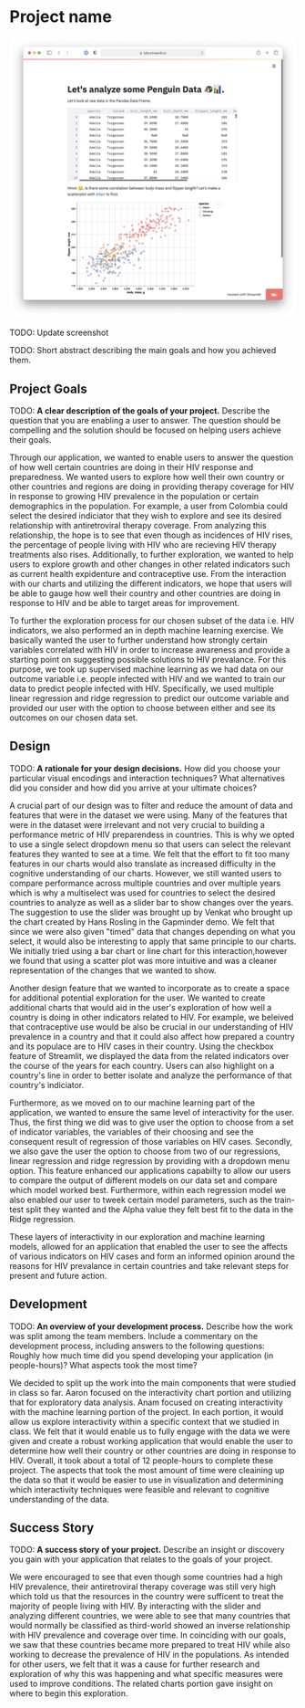 # Project name

![A screenshot of your application. Could be a GIF.](screenshot.png)

TODO: Update screenshot

TODO: Short abstract describing the main goals and how you achieved them.

## Project Goals

TODO: **A clear description of the goals of your project.** Describe the question that you are enabling a user to answer. The question should be compelling and the solution should be focused on helping users achieve their goals. 

Through our application, we wanted to enable users to answer the question of how well certain countries are doing in their HIV response and preparedness. We wanted users to explore how well their own country or other countries and regions are doing in providing therapy coverage for HIV in response to growing HIV prevalence in the population or certain demographics in the population. For example, a user from Colombia could select the desired indiciator that they wish to explore and see its desired relationship with antiretroviral therapy coverage. From analyzing this relationship, the hope is to see that even though as incidences of HIV rises, the percentage of people living with HIV who are recieving HIV therapy treatments also rises. Additionally, to further exploration, we wanted to help users to explore growth and other changes in other related indicators such as current health expidenture and contraceptive use. From the interaction with our charts and utilizing the different indicators, we hope that users will be able to gauge how well their country and other countries are doing in response to HIV and be able to target areas for improvement.

To further the exploration process for our chosen subset of the data i.e. HIV indicators, we also performed an in depth machine learning exercise. We basically wanted the user to further understand how strongly certain variables correlated with HIV in order to increase awareness and provide a starting point on suggesting possible solutions to HIV prevalance. For this purpose, we took up supervised machine learning as we had data on our outcome variable i.e. people infected with HIV and we wanted to train our data to predict people infected with HIV. Specifically, we used multiple linear regression and ridge regression to predict our outcome variable and provided our user with the option to choose between either and see its outcomes on our chosen data set. 

## Design

TODO: **A rationale for your design decisions.** How did you choose your particular visual encodings and interaction techniques? What alternatives did you consider and how did you arrive at your ultimate choices?

A crucial part of our design was to filter and reduce the amount of data and features that were in the dataset we were using. Many of the features that were in the dataset were irrelevant and not very crucial to building a performance metric of HIV preparendess in countries. This is why we opted to use a single select dropdown menu so that users can select the relevant features they wanted to see at a time. We felt that the effort to fit too many features in our charts would also translate as increased difficulty in the cognitive understanding of our charts. However, we still wanted users to compare performance across multiple countries and over multiple years which is why a multiselect was used for countries to select the desired countries to analyze as well as a slider bar to show changes over the years. The suggestion to use the slider was brought up by Venkat who brought up the chart created by Hans Rosling in the Gapminder demo. We felt that since we were also given "timed" data that changes depending on what you select, it would also be interesting to apply that same principle to our charts. We initially tried using a bar chart or line chart for this interaction,however we found that using a scatter plot was more intuitive and was a cleaner representation of the changes that we wanted to show.

Another design feature that we wanted to incorporate as to create a space for additional potential exploration for the user. We wanted to create additional charts that would aid in the user's exploration of how well a country is doing in other indicators related to HIV. For example, we beleived that contraceptive use would be also be crucial in our understanding of HIV prevalence in a country and that it could also affect how prepared a country and its populace are to HIV cases in their country. Using the checkbox feature of Streamlit, we displayed the data from the related indicators over the course of the years for each country. Users can also highlight on a country's line in order to better isolate  and analyze the performance of that country's indiciator.

Furthermore, as we moved on to our machine learning part of the application, we wanted to ensure the same level of interactivity for the user. Thus, the first thing we did was to give user the option to choose from a set of indicator variables, the variables of their choosing and see the consequent result of regression of those variables on HIV cases. Secondly, we also gave the user the option to choose from two of our regressions, linear regression and ridge regression by providing with a dropdown menu option. This feature enhanced our applications capabilty to allow our users to compare the output of different models on our data set and compare which model worked best. Furthermore, within each regression model we also enabled our user to tweek certain model parameters, such as the train-test split they wanted and the Alpha value they felt best fit to the data in the Ridge regression. 

These layers of interactivity in our exploration and machine learning models, allowed for an application that enabled the user to see the affects of various indicators on HIV cases and form an informed opinion around the reasons for HIV prevalance in certain countries and take relevant steps for present and future action.

## Development

TODO: **An overview of your development process.** Describe how the work was split among the team members. Include a commentary on the development process, including answers to the following questions: Roughly how much time did you spend developing your application (in people-hours)? What aspects took the most time?

We decided to split up the work into the main components that were studied in class so far. Aaron focused on the interactivity chart portion and utilizing that for exploratory data analysis. Anam focused on creating interactivity with the machine learning portion of the project. In each portion, it would allow us explore interactivity within a specific context that we studied in class. We felt that it would enable us to fully engage with the data we were given and create a robust working application that would enable the user to determine how well their country or other countries are doing in response to HIV. Overall, it took about a total of 12 people-hours to complete these project. The aspects that took the most amount of time were cleaining up the data so that it would be easier to use in visualization and determining which interactivity techniques were feasible and relevant to cognitive understanding of the data. 

## Success Story

TODO:  **A success story of your project.** Describe an insight or discovery you gain with your application that relates to the goals of your project.

We were encouraged to see that even though some countries had a high HIV prevalence, their antiretroviral therapy coverage was still very high which told us that the resources in the country were sufficent to treat the majority of people living with HIV. By interacting with the slider and analyzing different countries, we were able to see that many countries that would normally be classified as third-world showed an inverse relationship with HIV prevalence and coverage over time. In coinciding with our goals, we saw that these countries became more prepared to treat HIV while also working to decrease the prevalence of HIV in the populations. As intended for other users, we felt that it was a cause for further research and exploration of why this was happening and what specific measures were used to improve conditions. The related charts portion gave insight on where to begin this exploration. 
